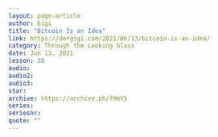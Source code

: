 ```yaml
---
layout: page-article
author: Gigi
title: "Bitcoin Is an Idea"
link: https://dergigi.com/2021/06/13/bitcoin-is-an-idea/
category: Through the Looking Glass
date: Jun 13, 2021
lesson: 20
audio: 
audio2: 
audio3: 
star: 
archive: https://archive.ph/fHmYS
series: 
seriesnr: 
quote: ""
---
```

